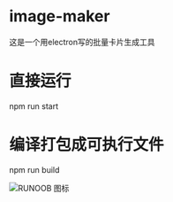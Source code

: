 # image-maker

这是一个用electron写的批量卡片生成工具


# 直接运行
npm run start

# 编译打包成可执行文件
npm run build


![RUNOOB 图标](https://pic.downk.cc/item/5ec4ffdec2a9a83be5c6ec3a.png)
